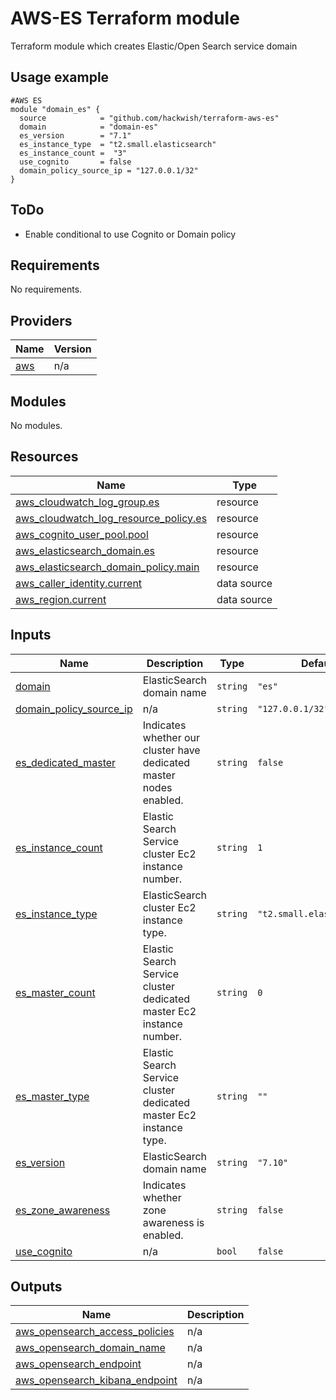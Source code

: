 # AWS-ES Terraform module
Terraform module which creates Elastic/Open Search service domain

## Usage example
```
#AWS ES
module "domain_es" {
  source            = "github.com/hackwish/terraform-aws-es"
  domain            = "domain-es"
  es_version        = "7.1"
  es_instance_type  = "t2.small.elasticsearch"
  es_instance_count =  "3"
  use_cognito       = false
  domain_policy_source_ip = "127.0.0.1/32"
}
```

## ToDo
- Enable conditional to use Cognito or Domain policy

<!-- BEGIN_TF_DOCS -->
## Requirements

No requirements.

## Providers

| Name | Version |
|------|---------|
| <a name="provider_aws"></a> [aws](#provider\_aws) | n/a |

## Modules

No modules.

## Resources

| Name | Type |
|------|------|
| [aws_cloudwatch_log_group.es](https://registry.terraform.io/providers/hashicorp/aws/latest/docs/resources/cloudwatch_log_group) | resource |
| [aws_cloudwatch_log_resource_policy.es](https://registry.terraform.io/providers/hashicorp/aws/latest/docs/resources/cloudwatch_log_resource_policy) | resource |
| [aws_cognito_user_pool.pool](https://registry.terraform.io/providers/hashicorp/aws/latest/docs/resources/cognito_user_pool) | resource |
| [aws_elasticsearch_domain.es](https://registry.terraform.io/providers/hashicorp/aws/latest/docs/resources/elasticsearch_domain) | resource |
| [aws_elasticsearch_domain_policy.main](https://registry.terraform.io/providers/hashicorp/aws/latest/docs/resources/elasticsearch_domain_policy) | resource |
| [aws_caller_identity.current](https://registry.terraform.io/providers/hashicorp/aws/latest/docs/data-sources/caller_identity) | data source |
| [aws_region.current](https://registry.terraform.io/providers/hashicorp/aws/latest/docs/data-sources/region) | data source |

## Inputs

| Name | Description | Type | Default | Required |
|------|-------------|------|---------|:--------:|
| <a name="input_domain"></a> [domain](#input\_domain) | ElasticSearch domain name | `string` | `"es"` | no |
| <a name="input_domain_policy_source_ip"></a> [domain\_policy\_source\_ip](#input\_domain\_policy\_source\_ip) | n/a | `string` | `"127.0.0.1/32"` | no |
| <a name="input_es_dedicated_master"></a> [es\_dedicated\_master](#input\_es\_dedicated\_master) | Indicates whether our cluster have dedicated master nodes enabled. | `string` | `false` | no |
| <a name="input_es_instance_count"></a> [es\_instance\_count](#input\_es\_instance\_count) | Elastic Search Service cluster Ec2 instance number. | `string` | `1` | no |
| <a name="input_es_instance_type"></a> [es\_instance\_type](#input\_es\_instance\_type) | ElasticSearch cluster Ec2 instance type. | `string` | `"t2.small.elasticsearch"` | no |
| <a name="input_es_master_count"></a> [es\_master\_count](#input\_es\_master\_count) | Elastic Search Service cluster dedicated master Ec2 instance number. | `string` | `0` | no |
| <a name="input_es_master_type"></a> [es\_master\_type](#input\_es\_master\_type) | Elastic Search Service cluster dedicated master Ec2 instance type. | `string` | `""` | no |
| <a name="input_es_version"></a> [es\_version](#input\_es\_version) | ElasticSearch domain name | `string` | `"7.10"` | no |
| <a name="input_es_zone_awareness"></a> [es\_zone\_awareness](#input\_es\_zone\_awareness) | Indicates whether zone awareness is enabled. | `string` | `false` | no |
| <a name="input_use_cognito"></a> [use\_cognito](#input\_use\_cognito) | n/a | `bool` | `false` | no |

## Outputs

| Name | Description |
|------|-------------|
| <a name="output_aws_opensearch_access_policies"></a> [aws\_opensearch\_access\_policies](#output\_aws\_opensearch\_access\_policies) | n/a |
| <a name="output_aws_opensearch_domain_name"></a> [aws\_opensearch\_domain\_name](#output\_aws\_opensearch\_domain\_name) | n/a |
| <a name="output_aws_opensearch_endpoint"></a> [aws\_opensearch\_endpoint](#output\_aws\_opensearch\_endpoint) | n/a |
| <a name="output_aws_opensearch_kibana_endpoint"></a> [aws\_opensearch\_kibana\_endpoint](#output\_aws\_opensearch\_kibana\_endpoint) | n/a |
<!-- END_TF_DOCS -->